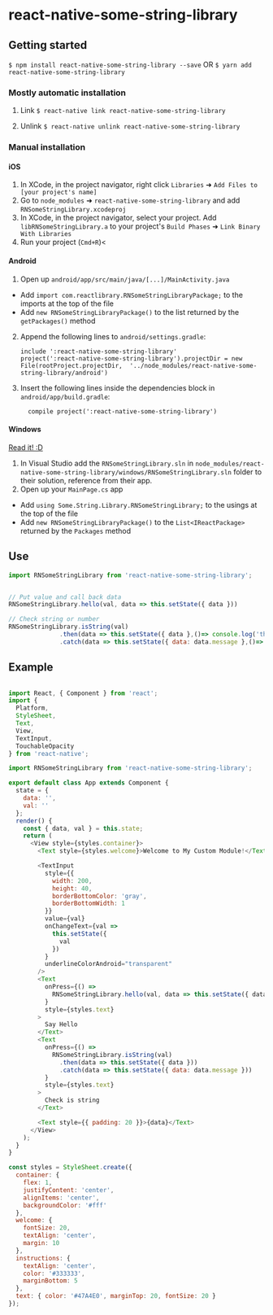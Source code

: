 # react-native-some-string-library

## Getting started

`$ npm install react-native-some-string-library --save`
OR
`$ yarn add react-native-some-string-library`

### Mostly automatic installation
1. Link
`$ react-native link react-native-some-string-library`

2. Unlink
`$ react-native unlink react-native-some-string-library`

### Manual installation

#### iOS

1.  In XCode, in the project navigator, right click `Libraries` ➜ `Add Files to [your project's name]`
2.  Go to `node_modules` ➜ `react-native-some-string-library` and add `RNSomeStringLibrary.xcodeproj`
3.  In XCode, in the project navigator, select your project. Add `libRNSomeStringLibrary.a` to your project's `Build Phases` ➜ `Link Binary With Libraries`
4.  Run your project (`Cmd+R`)<

#### Android

1.  Open up `android/app/src/main/java/[...]/MainActivity.java`

* Add `import com.reactlibrary.RNSomeStringLibraryPackage;` to the imports at the top of the file
* Add `new RNSomeStringLibraryPackage()` to the list returned by the `getPackages()` method

2.  Append the following lines to `android/settings.gradle`:
    ```
    include ':react-native-some-string-library'
    project(':react-native-some-string-library').projectDir = new File(rootProject.projectDir, 	'../node_modules/react-native-some-string-library/android')
    ```
3.  Insert the following lines inside the dependencies block in `android/app/build.gradle`:
    ```
      compile project(':react-native-some-string-library')
    ```

#### Windows

[Read it! :D](https://github.com/ReactWindows/react-native)

1.  In Visual Studio add the `RNSomeStringLibrary.sln` in `node_modules/react-native-some-string-library/windows/RNSomeStringLibrary.sln` folder to their solution, reference from their app.
2.  Open up your `MainPage.cs` app

* Add `using Some.String.Library.RNSomeStringLibrary;` to the usings at the top of the file
* Add `new RNSomeStringLibraryPackage()` to the `List<IReactPackage>` returned by the `Packages` method

## Use
```javascript
import RNSomeStringLibrary from 'react-native-some-string-library';


// Put value and call back data
RNSomeStringLibrary.hello(val, data => this.setState({ data }))

// Check string or number
RNSomeStringLibrary.isString(val)
              .then(data => this.setState({ data },()=> console.log('this is string')))
              .catch(data => this.setState({ data: data.message },()=> console.log('this is number')))

```

## Example

```javascript

import React, { Component } from 'react';
import {
  Platform,
  StyleSheet,
  Text,
  View,
  TextInput,
  TouchableOpacity
} from 'react-native';

import RNSomeStringLibrary from 'react-native-some-string-library';

export default class App extends Component {
  state = {
    data: '',
    val: ''
  };
  render() {
    const { data, val } = this.state;
    return (
      <View style={styles.container}>
        <Text style={styles.welcome}>Welcome to My Custom Module!</Text>

        <TextInput
          style={{
            width: 200,
            height: 40,
            borderBottomColor: 'gray',
            borderBottomWidth: 1
          }}
          value={val}
          onChangeText={val =>
            this.setState({
              val
            })
          }
          underlineColorAndroid="transparent"
        />
        <Text
          onPress={() =>
            RNSomeStringLibrary.hello(val, data => this.setState({ data }))
          }
          style={styles.text}
        >
          Say Hello
        </Text>
        <Text
          onPress={() =>
            RNSomeStringLibrary.isString(val)
              .then(data => this.setState({ data }))
              .catch(data => this.setState({ data: data.message }))
          }
          style={styles.text}
        >
          Check is string
        </Text>

        <Text style={{ padding: 20 }}>{data}</Text>
      </View>
    );
  }
}

const styles = StyleSheet.create({
  container: {
    flex: 1,
    justifyContent: 'center',
    alignItems: 'center',
    backgroundColor: '#fff'
  },
  welcome: {
    fontSize: 20,
    textAlign: 'center',
    margin: 10
  },
  instructions: {
    textAlign: 'center',
    color: '#333333',
    marginBottom: 5
  },
  text: { color: '#47A4E0', marginTop: 20, fontSize: 20 }
});

```
